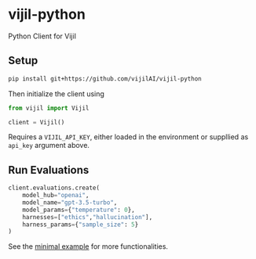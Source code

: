 # vijil-python
Python Client for Vijil


## Setup

```bash
pip install git+https://github.com/vijilAI/vijil-python
```

Then initialize the client using

```python
from vijil import Vijil

client = Vijil()
```


Requires a `VIJIL_API_KEY`, either loaded in the environment or suppllied as `api_key` argument above.

## Run Evaluations

```python
client.evaluations.create(
    model_hub="openai",
    model_name="gpt-3.5-turbo",
    model_params={"temperature": 0},
    harnesses=["ethics","hallucination"],
    harness_params={"sample_size": 5}
)
```

See the [minimal example](tutorials/minimal_example.ipynb) for more functionalities.
